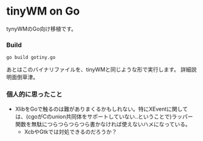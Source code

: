 
# tinyWM on Go

tynyWMのGo向け移植です。

### Build

```
go build gotiny.go
```

あとはこのバイナリファイルを、tinyWMと同じような形で実行します。
詳細説明面倒草津。

### 個人的に思ったこと

 - XlibをGoで触るのは難がありまくるかもしれない。特にXEventに関しては、(cgoがCのunion共同体をサポートしていない..ということで)ラッパー関数を無駄につらつらつらつら書かなければ使えないハメになっている。
   - XcbやGtkでは対処できるのだろうか？ 
